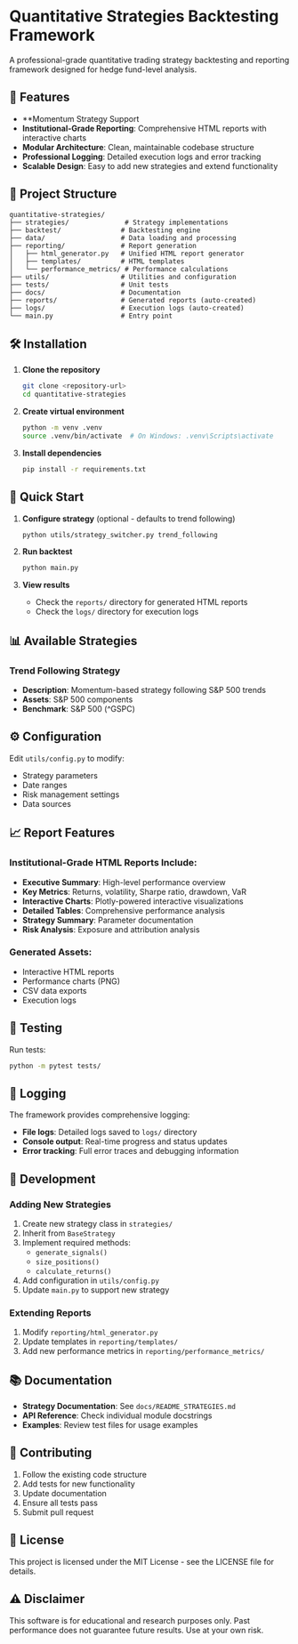 # Quantitative Strategies Backtesting Framework

A professional-grade quantitative trading strategy backtesting and reporting framework designed for hedge fund-level analysis.

## 🚀 Features

- **Momentum Strategy Support
- **Institutional-Grade Reporting**: Comprehensive HTML reports with interactive charts
- **Modular Architecture**: Clean, maintainable codebase structure
- **Professional Logging**: Detailed execution logs and error tracking
- **Scalable Design**: Easy to add new strategies and extend functionality

## 📁 Project Structure

```
quantitative-strategies/
├── strategies/              # Strategy implementations
├── backtest/               # Backtesting engine
├── data/                   # Data loading and processing
├── reporting/              # Report generation
│   ├── html_generator.py   # Unified HTML report generator
│   ├── templates/          # HTML templates
│   └── performance_metrics/ # Performance calculations
├── utils/                  # Utilities and configuration
├── tests/                  # Unit tests
├── docs/                   # Documentation
├── reports/                # Generated reports (auto-created)
├── logs/                   # Execution logs (auto-created)
└── main.py                 # Entry point
```

## 🛠️ Installation

1. **Clone the repository**
   ```bash
   git clone <repository-url>
   cd quantitative-strategies
   ```

2. **Create virtual environment**
   ```bash
   python -m venv .venv
   source .venv/bin/activate  # On Windows: .venv\Scripts\activate
   ```

3. **Install dependencies**
   ```bash
   pip install -r requirements.txt
   ```

## 🎯 Quick Start

1. **Configure strategy** (optional - defaults to trend following)
   ```bash
   python utils/strategy_switcher.py trend_following
   ```

2. **Run backtest**
   ```bash
   python main.py
   ```

3. **View results**
   - Check the `reports/` directory for generated HTML reports
   - Check the `logs/` directory for execution logs

## 📊 Available Strategies

### Trend Following Strategy
- **Description**: Momentum-based strategy following S&P 500 trends
- **Assets**: S&P 500 components
- **Benchmark**: S&P 500 (^GSPC)

## ⚙️ Configuration

Edit `utils/config.py` to modify:
- Strategy parameters
- Date ranges
- Risk management settings
- Data sources

## 📈 Report Features

### Institutional-Grade HTML Reports Include:
- **Executive Summary**: High-level performance overview
- **Key Metrics**: Returns, volatility, Sharpe ratio, drawdown, VaR
- **Interactive Charts**: Plotly-powered interactive visualizations
- **Detailed Tables**: Comprehensive performance analysis
- **Strategy Summary**: Parameter documentation
- **Risk Analysis**: Exposure and attribution analysis

### Generated Assets:
- Interactive HTML reports
- Performance charts (PNG)
- CSV data exports
- Execution logs

## 🧪 Testing

Run tests:
```bash
python -m pytest tests/
```

## 📝 Logging

The framework provides comprehensive logging:
- **File logs**: Detailed logs saved to `logs/` directory
- **Console output**: Real-time progress and status updates
- **Error tracking**: Full error traces and debugging information

## 🔧 Development

### Adding New Strategies

1. Create new strategy class in `strategies/`
2. Inherit from `BaseStrategy`
3. Implement required methods:
   - `generate_signals()`
   - `size_positions()`
   - `calculate_returns()`
4. Add configuration in `utils/config.py`
5. Update `main.py` to support new strategy

### Extending Reports

1. Modify `reporting/html_generator.py`
2. Update templates in `reporting/templates/`
3. Add new performance metrics in `reporting/performance_metrics/`

## 📚 Documentation

- **Strategy Documentation**: See `docs/README_STRATEGIES.md`
- **API Reference**: Check individual module docstrings
- **Examples**: Review test files for usage examples

## 🤝 Contributing

1. Follow the existing code structure
2. Add tests for new functionality
3. Update documentation
4. Ensure all tests pass
5. Submit pull request

## 📄 License

This project is licensed under the MIT License - see the LICENSE file for details.

## ⚠️ Disclaimer

This software is for educational and research purposes only. Past performance does not guarantee future results. Use at your own risk. 